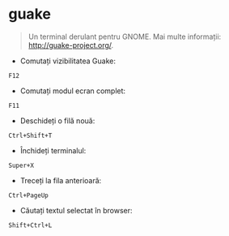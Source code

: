 # guake

> Un terminal derulant pentru GNOME.
> Mai multe informații: <http://guake-project.org/>.

- Comutați vizibilitatea Guake:

`F12`

- Comutați modul ecran complet:

`F11`

- Deschideți o filă nouă:

`Ctrl+Shift+T`

- Închideți terminalul:

`Super+X`

- Treceți la fila anterioară:

`Ctrl+PageUp`

- Căutați textul selectat în browser:

`Shift+Ctrl+L`

